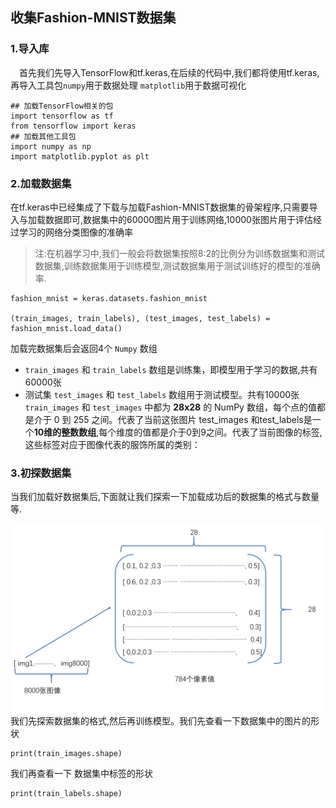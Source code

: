 ## 收集Fashion-MNIST数据集
### 1.导入库
 首先我们先导入TensorFlow和tf.keras,在后续的代码中,我们都将使用tf.keras,再导入工具包` numpy `用于数据处理 `matplotlib`用于数据可视化
```
## 加载TensorFlow相关的包
import tensorflow as tf
from tensorflow import keras
## 加载其他工具包
import numpy as np
import matplotlib.pyplot as plt
```
### 2.加载数据集
在tf.keras中已经集成了下载与加载Fashion-MNIST数据集的骨架程序,只需要导入与加载数据即可,数据集中的60000图片用于训练网络,10000张图片用于评估经过学习的网络分类图像的准确率

> 注:在机器学习中,我们一般会将数据集按照8:2的比例分为训练数据集和测试数据集,训练数据集用于训练模型,测试数据集用于测试训练好的模型的准确率.

```
fashion_mnist = keras.datasets.fashion_mnist

(train_images, train_labels), (test_images, test_labels) = fashion_mnist.load_data()
```
加载完数据集后会返回4个 `Numpy` 数组
* `train_images` 和 `train_labels` 数组是训练集，即模型用于学习的数据,共有60000张
* 测试集 `test_images` 和 `test_labels` 数组用于测试模型。共有10000张
`train_images` 和 `test_images` 中都为 **28x28** 的 NumPy 数组，每个点的值都是介于 0 到 255 之间。代表了当前这张图片 test_images 和test_labels是一个**10维的整数数组**,每个维度的值都是介于0到9之间。代表了当前图像的标签,这些标签对应于图像代表的服饰所属的类别：
### 3.初探数据集
当我们加载好数据集后,下面就让我们探索一下加载成功后的数据集的格式与数量等.

![](./_image/2020-01-27-21-47-23.jpg)
我们先探索数据集的格式,然后再训练模型。我们先查看一下数据集中的图片的形状
```
print(train_images.shape)
```
我们再查看一下 数据集中标签的形状
```
print(train_labels.shape)
```